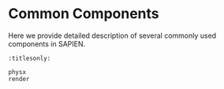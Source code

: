 # Common Components

Here we provide detailed description of several commonly used components in SAPIEN.

```{toctree}
:titlesonly:

physx
render
```

